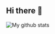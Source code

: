 ## Hi there 👋

<!--
**mateuszzagorski/mateuszzagorski** is a ✨ _special_ ✨ repository because its `README.md` (this file) appears on your GitHub profile.

Here are some ideas to get you started:

- 🔭 I’m currently working on ...
- 🌱 I’m currently learning ...
- 👯 I’m looking to collaborate on ...
- 🤔 I’m looking for help with ...
- 💬 Ask me about ...
- 📫 How to reach me: ...
- 😄 Pronouns: ...
- ⚡ Fun fact: ...
-->

<!--   ### Top Language
![Top Langs](https://github-readme-stats.vercel.app/api/top-langs/?username=mateuszzagorski&theme=gotham) -->

<!--   ### Github Stats -->
![My github stats](https://github-readme-stats.vercel.app/api?username=mateuszzagorski&show_icons=true&theme=gotham&count_private=true&hide=stars,contribs)
